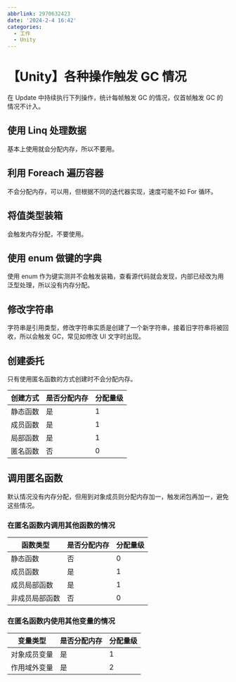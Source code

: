 ```yaml
---
abbrlink: 2970632423
date: '2024-2-4 16:42'
categories:
  - 工作
  - Unity
---
```


# 【Unity】各种操作触发 GC 情况

在 Update 中持续执行下列操作，统计每帧触发 GC 的情况，仅首帧触发 GC 的情况不计入。

## 使用 Linq 处理数据

基本上使用就会分配内存，所以不要用。

## 利用 Foreach 遍历容器

不会分配内存，可以用，但根据不同的迭代器实现，速度可能不如 For 循环。

## 将值类型装箱

会触发内存分配，不要使用。

## 使用 enum 做键的字典

使用 enum 作为键实测并不会触发装箱，查看源代码就会发现，内部已经改为用泛型处理，所以没有内存分配。

## 修改字符串

字符串是引用类型，修改字符串实质是创建了一个新字符串，接着旧字符串将被回收，所以会触发 GC，常见如修改 UI 文字时出现。

## 创建委托

只有使用匿名函数的方式创建时不会分配内存。

| 创建方式 | 是否分配内存 | 分配量级 |
| -------- | ------------ | -------- |
| 静态函数 | 是           | 1        |
| 成员函数 | 是           | 1        |
| 局部函数 | 是           | 1        |
| 匿名函数 | 否           | 0        |

## 调用匿名函数

默认情况没有内存分配，但用到对象成员则分配内存加一，触发闭包再加一，避免这些情况。

### 在匿名函数内调用其他函数的情况

| 函数类型       | 是否分配内存 | 分配量级 |
| -------------- | ------------ | -------- |
| 静态函数       | 否           | 0        |
| 成员函数       | 是           | 1        |
| 成员局部函数   | 是           | 1        |
| 非成员局部函数 | 否           | 0        |

### 在匿名函数内使用其他变量的情况

| 变量类型     | 是否分配内存 | 分配量级 |
| ------------ | ------------ | -------- |
| 对象成员变量 | 是           | 1        |
| 作用域外变量 | 是           | 2        |
